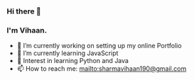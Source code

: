 ### Hi there 👋

### I'm Vihaan.

- 🔭 I’m currently working on setting up my online Portfolio
- 🌱 I’m currently learning JavaScript
- 🤔 Interest in learning Python and Java
- 📫 How to reach me: [mailto:sharmavihaan190@gmail.com](sharmavihaan190@gmail.com)


<!--
**Lemirq/Lemirq** is a ✨ _special_ ✨ repository because its `README.md` (this file) appears on your GitHub profile.

Here are some ideas to get you started:

- 🔭 I’m currently working on ...
- 🌱 I’m currently learning ...
- 👯 I’m looking to collaborate on ...
- 🤔 I’m looking for help with ...
- 💬 Ask me about ...
- 📫 How to reach me: ...
- 😄 Pronouns: ...
- ⚡ Fun fact: ...
-->
